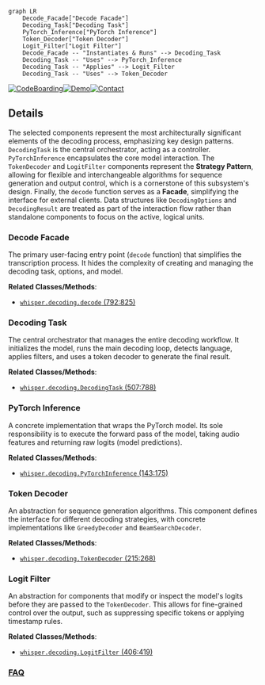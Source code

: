 ```mermaid
graph LR
    Decode_Facade["Decode Facade"]
    Decoding_Task["Decoding Task"]
    PyTorch_Inference["PyTorch Inference"]
    Token_Decoder["Token Decoder"]
    Logit_Filter["Logit Filter"]
    Decode_Facade -- "Instantiates & Runs" --> Decoding_Task
    Decoding_Task -- "Uses" --> PyTorch_Inference
    Decoding_Task -- "Applies" --> Logit_Filter
    Decoding_Task -- "Uses" --> Token_Decoder
```

[![CodeBoarding](https://img.shields.io/badge/Generated%20by-CodeBoarding-9cf?style=flat-square)](https://github.com/CodeBoarding/GeneratedOnBoardings)[![Demo](https://img.shields.io/badge/Try%20our-Demo-blue?style=flat-square)](https://www.codeboarding.org/demo)[![Contact](https://img.shields.io/badge/Contact%20us%20-%20contact@codeboarding.org-lightgrey?style=flat-square)](mailto:contact@codeboarding.org)

## Details

The selected components represent the most architecturally significant elements of the decoding process, emphasizing key design patterns. `DecodingTask` is the central orchestrator, acting as a controller. `PyTorchInference` encapsulates the core model interaction. The `TokenDecoder` and `LogitFilter` components represent the **Strategy Pattern**, allowing for flexible and interchangeable algorithms for sequence generation and output control, which is a cornerstone of this subsystem's design. Finally, the `decode` function serves as a **Facade**, simplifying the interface for external clients. Data structures like `DecodingOptions` and `DecodingResult` are treated as part of the interaction flow rather than standalone components to focus on the active, logical units.

### Decode Facade
The primary user-facing entry point (`decode` function) that simplifies the transcription process. It hides the complexity of creating and managing the decoding task, options, and model.


**Related Classes/Methods**:

- <a href="https://github.com/openai/whisper/blob/main/whisper/decoding.py#L792-L825" target="_blank" rel="noopener noreferrer">`whisper.decoding.decode` (792:825)</a>


### Decoding Task
The central orchestrator that manages the entire decoding workflow. It initializes the model, runs the main decoding loop, detects language, applies filters, and uses a token decoder to generate the final result.


**Related Classes/Methods**:

- <a href="https://github.com/openai/whisper/blob/main/whisper/decoding.py#L507-L788" target="_blank" rel="noopener noreferrer">`whisper.decoding.DecodingTask` (507:788)</a>


### PyTorch Inference
A concrete implementation that wraps the PyTorch model. Its sole responsibility is to execute the forward pass of the model, taking audio features and returning raw logits (model predictions).


**Related Classes/Methods**:

- <a href="https://github.com/openai/whisper/blob/main/whisper/decoding.py#L143-L175" target="_blank" rel="noopener noreferrer">`whisper.decoding.PyTorchInference` (143:175)</a>


### Token Decoder
An abstraction for sequence generation algorithms. This component defines the interface for different decoding strategies, with concrete implementations like `GreedyDecoder` and `BeamSearchDecoder`.


**Related Classes/Methods**:

- <a href="https://github.com/openai/whisper/blob/main/whisper/decoding.py#L215-L268" target="_blank" rel="noopener noreferrer">`whisper.decoding.TokenDecoder` (215:268)</a>


### Logit Filter
An abstraction for components that modify or inspect the model's logits before they are passed to the `TokenDecoder`. This allows for fine-grained control over the output, such as suppressing specific tokens or applying timestamp rules.


**Related Classes/Methods**:

- <a href="https://github.com/openai/whisper/blob/main/whisper/decoding.py#L406-L419" target="_blank" rel="noopener noreferrer">`whisper.decoding.LogitFilter` (406:419)</a>




### [FAQ](https://github.com/CodeBoarding/GeneratedOnBoardings/tree/main?tab=readme-ov-file#faq)